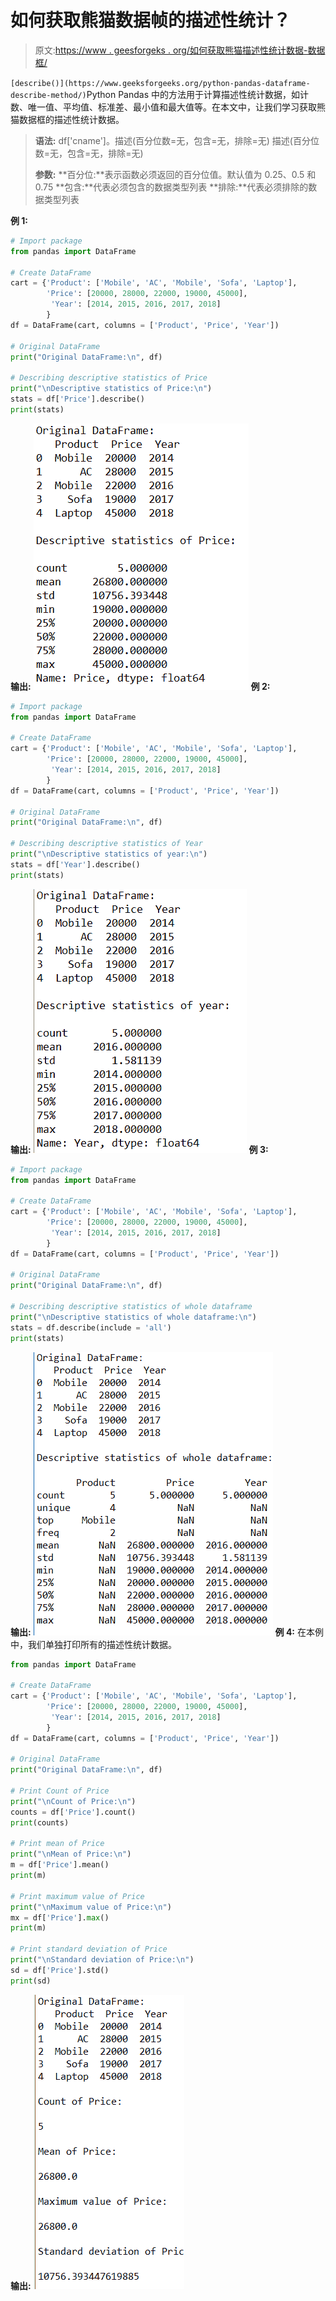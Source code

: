# 如何获取熊猫数据帧的描述性统计？

> 原文:[https://www . geesforgeks . org/如何获取熊猫描述性统计数据-数据框/](https://www.geeksforgeeks.org/how-to-get-the-descriptive-statistics-for-pandas-dataframe/)

`[describe()](https://www.geeksforgeeks.org/python-pandas-dataframe-describe-method/)`Python Pandas 中的方法用于计算描述性统计数据，如计数、唯一值、平均值、标准差、最小值和最大值等。在本文中，让我们学习获取熊猫数据框的描述性统计数据。

> **语法:**
> df['cname']。描述(百分位数=无，包含=无，排除=无)
> 描述(百分位数=无，包含=无，排除=无)
> 
> **参数:**
> **百分位:**表示函数必须返回的百分位值。默认值为 0.25、0.5 和 0.75
> **包含:**代表必须包含的数据类型列表
> **排除:**代表必须排除的数据类型列表

**例 1:**

```py
# Import package
from pandas import DataFrame

# Create DataFrame
cart = {'Product': ['Mobile', 'AC', 'Mobile', 'Sofa', 'Laptop'],
        'Price': [20000, 28000, 22000, 19000, 45000],
         'Year': [2014, 2015, 2016, 2017, 2018]
        }
df = DataFrame(cart, columns = ['Product', 'Price', 'Year'])

# Original DataFrame
print("Original DataFrame:\n", df)

# Describing descriptive statistics of Price
print("\nDescriptive statistics of Price:\n")
stats = df['Price'].describe()
print(stats)
```

**输出:**
![](img/fc3b5d4041064f9160e348930fb6885b.png)
**例 2:**

```py
# Import package
from pandas import DataFrame

# Create DataFrame
cart = {'Product': ['Mobile', 'AC', 'Mobile', 'Sofa', 'Laptop'],
        'Price': [20000, 28000, 22000, 19000, 45000],
         'Year': [2014, 2015, 2016, 2017, 2018]
        }
df = DataFrame(cart, columns = ['Product', 'Price', 'Year'])

# Original DataFrame
print("Original DataFrame:\n", df)

# Describing descriptive statistics of Year
print("\nDescriptive statistics of year:\n")
stats = df['Year'].describe()
print(stats)
```

**输出:**
![](img/5bc514c2a8e46bc9f4e8925c7dfbfc60.png)
**例 3:**

```py
# Import package
from pandas import DataFrame

# Create DataFrame
cart = {'Product': ['Mobile', 'AC', 'Mobile', 'Sofa', 'Laptop'],
        'Price': [20000, 28000, 22000, 19000, 45000],
         'Year': [2014, 2015, 2016, 2017, 2018]
        }
df = DataFrame(cart, columns = ['Product', 'Price', 'Year'])

# Original DataFrame
print("Original DataFrame:\n", df)

# Describing descriptive statistics of whole dataframe
print("\nDescriptive statistics of whole dataframe:\n")
stats = df.describe(include = 'all')
print(stats)
```

**输出:**
![](img/5e763ab7eed72fc273991fcb1f70fa1a.png)
**例 4:**
在本例中，我们单独打印所有的描述性统计数据。

```py
from pandas import DataFrame

# Create DataFrame
cart = {'Product': ['Mobile', 'AC', 'Mobile', 'Sofa', 'Laptop'],
        'Price': [20000, 28000, 22000, 19000, 45000],
         'Year': [2014, 2015, 2016, 2017, 2018]
        }
df = DataFrame(cart, columns = ['Product', 'Price', 'Year'])

# Original DataFrame
print("Original DataFrame:\n", df)

# Print Count of Price
print("\nCount of Price:\n")
counts = df['Price'].count()
print(counts)

# Print mean of Price
print("\nMean of Price:\n")
m = df['Price'].mean()
print(m)

# Print maximum value of Price
print("\nMaximum value of Price:\n")
mx = df['Price'].max()
print(m)

# Print standard deviation of Price
print("\nStandard deviation of Price:\n")
sd = df['Price'].std()
print(sd)
```

**输出:**
![](img/360caefba93fe6e88780de2585063ffd.png)